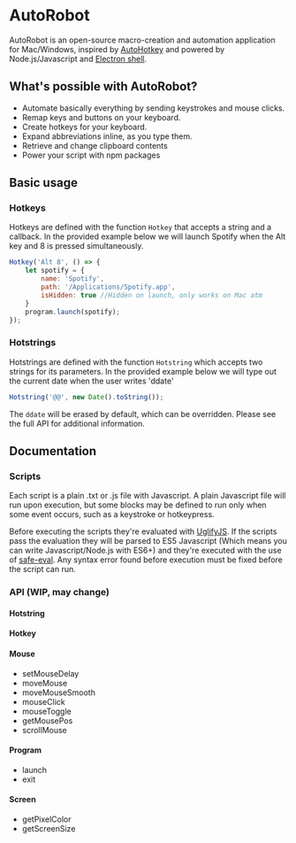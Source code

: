 # AutoRobot

AutoRobot is an open-source macro-creation and automation application for Mac/Windows, inspired by [AutoHotkey](https://autohotkey.com) and powered by Node.js/Javascript and [Electron shell](http://electron.atom.io). 

## What's possible with AutoRobot?
 - Automate basically everything by sending keystrokes and mouse clicks.
 - Remap keys and buttons on your keyboard.
 - Create hotkeys for your keyboard.
 - Expand abbreviations inline, as you type them. 
 - Retrieve and change clipboard contents
 - Power your script with npm packages


## Basic usage

### Hotkeys
Hotkeys are defined with the function ``Hotkey`` that accepts a string and a callback. In the provided example below we will launch Spotify when the Alt key and 8 is pressed simultaneously. 

```javascript
Hotkey('Alt 8', () => {
	let spotify = {
		name: 'Spotify',
		path: '/Applications/Spotify.app',
		isHidden: true //Hidden on launch, only works on Mac atm
	}
	program.launch(spotify);
});
```

### Hotstrings
Hotstrings are defined with the function ``Hotstring`` which accepts two strings for its parameters. In the provided example below we will type out the current date when the user writes 'ddate' 

```javascript
Hotstring('@@', new Date().toString());
```

The ``ddate`` will be erased by default, which can be overridden. Please see the full API for additional information.


## Documentation

### Scripts
Each script is a plain .txt or .js file with Javascript. A plain Javascript file will run upon execution, but some blocks may be defined to run only when some event occurs, such as a keystroke or hotkeypress. 

Before executing the scripts they're evaluated with [UglifyJS](https://github.com/mishoo/UglifyJS). If the scripts pass the evaluation they will be parsed to ES5 Javascript (Which means you can write Javascript/Node.js with ES6+) and they're executed with the use of [safe-eval](https://www.npmjs.com/package/safe-eval). Any syntax error found before execution must be fixed before the script can run. 

### API (WIP, may change)
#### Hotstring

#### Hotkey

#### Mouse 
 - setMouseDelay
 - moveMouse
 - moveMouseSmooth
 - mouseClick
 - mouseToggle
 - getMousePos
 - scrollMouse

#### Program
 - launch
 - exit

#### Screen
 - getPixelColor
 - getScreenSize











